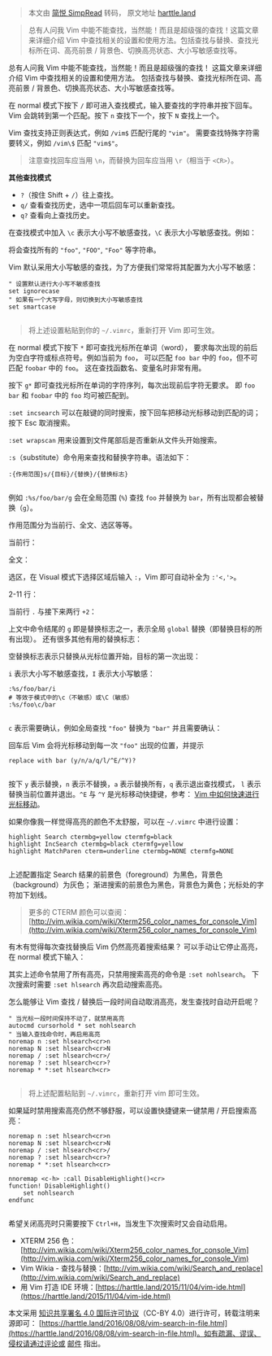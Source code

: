 > 本文由 [简悦 SimpRead](http://ksria.com/simpread/) 转码， 原文地址 [harttle.land](https://harttle.land/2016/08/08/vim-search-in-file.html)

> 总有人问我 Vim 中能不能查找，当然能！而且是超级强的查找！这篇文章来详细介绍 Vim 中查找相关的设置和使用方法。包括查找与替换、查找光标所在词、高亮前景 / 背景色、切换高亮状态、大小写敏感查找等。

总有人问我 Vim 中能不能查找，当然能！而且是超级强的查找！ 这篇文章来详细介绍 Vim 中查找相关的设置和使用方法。 包括查找与替换、查找光标所在词、高亮前景 / 背景色、切换高亮状态、大小写敏感查找等。

在 normal 模式下按下 `/` 即可进入查找模式，输入要查找的字符串并按下回车。 Vim 会跳转到第一个匹配。按下 `n` 查找下一个，按下 `N` 查找上一个。

Vim 查找支持正则表达式，例如 `/vim$` 匹配行尾的 `"vim"`。 需要查找特殊字符需要转义，例如 `/vim\$` 匹配 `"vim$"`。

> 注意查找回车应当用 `\n`，而替换为回车应当用 `\r`（相当于 `<CR>`）。

**其他查找模式**

*   `?`（按住 Shift + `/`）往上查找。
*   `q/` 查看查找历史，选中一项后回车可以重新查找。
*   `q?` 查看向上查找历史。

在查找模式中加入 `\c` 表示大小写不敏感查找，`\C` 表示大小写敏感查找。例如：

将会查找所有的 `"foo"`, `"FOO"`, `"Foo"` 等字符串。

Vim 默认采用大小写敏感的查找，为了方便我们常常将其配置为大小写不敏感：

```
" 设置默认进行大小写不敏感查找
set ignorecase
" 如果有一个大写字母，则切换到大小写敏感查找
set smartcase 


```

> 将上述设置粘贴到你的 `~/.vimrc`，重新打开 Vim 即可生效。

在 normal 模式下按下 `*` 即可查找光标所在单词（word）， 要求每次出现的前后为空白字符或标点符号。例如当前为 `foo`， 可以匹配 `foo bar` 中的 `foo`，但不可匹配 `foobar` 中的 `foo`。 这在查找函数名、变量名时非常有用。

按下 `g*` 即可查找光标所在单词的字符序列，每次出现前后字符无要求。 即 `foo bar` 和 `foobar` 中的 `foo` 均可被匹配到。

`:set incsearch` 可以在敲键的同时搜索，按下回车把移动光标移动到匹配的词； 按下 Esc 取消搜索。

`:set wrapscan` 用来设置到文件尾部后是否重新从文件头开始搜索。

`:s`（substitute）命令用来查找和替换字符串。语法如下：

```
:{作用范围}s/{目标}/{替换}/{替换标志}


```

例如 `:%s/foo/bar/g` 会在全局范围 (`%`) 查找 `foo` 并替换为 `bar`，所有出现都会被替换（`g`）。

作用范围分为当前行、全文、选区等等。

当前行：

全文：

选区，在 Visual 模式下选择区域后输入 `:`，Vim 即可自动补全为 `:'<,'>`。

2-11 行：

当前行 `.` 与接下来两行 `+2`：

上文中命令结尾的 `g` 即是替换标志之一，表示全局 `global` 替换（即替换目标的所有出现）。 还有很多其他有用的替换标志：

空替换标志表示只替换从光标位置开始，目标的第一次出现：

`i` 表示大小写不敏感查找，`I` 表示大小写敏感：

```
:%s/foo/bar/i
# 等效于模式中的\c（不敏感）或\C（敏感）
:%s/foo\c/bar


```

`c` 表示需要确认，例如全局查找 `"foo"` 替换为 `"bar"` 并且需要确认：

回车后 Vim 会将光标移动到每一次 `"foo"` 出现的位置，并提示

```
replace with bar (y/n/a/q/l/^E/^Y)?


```

按下 `y` 表示替换，`n` 表示不替换，`a` 表示替换所有，`q` 表示退出查找模式， `l` 表示替换当前位置并退出。`^E` 与 `^Y` 是光标移动快捷键，参考： [Vim 中如何快速进行光标移动](https://harttle.land/2015/11/07/vim-cursor.html)。

如果你像我一样觉得高亮的颜色不太舒服，可以在 `~/.vimrc` 中进行设置：

```
highlight Search ctermbg=yellow ctermfg=black 
highlight IncSearch ctermbg=black ctermfg=yellow 
highlight MatchParen cterm=underline ctermbg=NONE ctermfg=NONE


```

上述配置指定 Search 结果的前景色（foreground）为黑色，背景色（background）为灰色； 渐进搜索的前景色为黑色，背景色为黄色；光标处的字符加下划线。

> 更多的 CTERM 颜色可以查阅：[http://vim.wikia.com/wiki/Xterm256_color_names_for_console_Vim](http://vim.wikia.com/wiki/Xterm256_color_names_for_console_Vim)

有木有觉得每次查找替换后 Vim 仍然高亮着搜索结果？ 可以手动让它停止高亮，在 normal 模式下输入：

其实上述命令禁用了所有高亮，只禁用搜索高亮的命令是 `:set nohlsearch`。 下次搜索时需要 `:set hlsearch` 再次启动搜索高亮。

怎么能够让 Vim 查找 / 替换后一段时间自动取消高亮，发生查找时自动开启呢？

```
" 当光标一段时间保持不动了，就禁用高亮
autocmd cursorhold * set nohlsearch
" 当输入查找命令时，再启用高亮
noremap n :set hlsearch<cr>n
noremap N :set hlsearch<cr>N
noremap / :set hlsearch<cr>/
noremap ? :set hlsearch<cr>?
noremap * *:set hlsearch<cr>


```

> 将上述配置粘贴到 `~/.vimrc`，重新打开 vim 即可生效。

如果延时禁用搜索高亮仍然不够舒服，可以设置快捷键来一键禁用 / 开启搜索高亮：

```
noremap n :set hlsearch<cr>n
noremap N :set hlsearch<cr>N
noremap / :set hlsearch<cr>/
noremap ? :set hlsearch<cr>?
noremap * *:set hlsearch<cr>

nnoremap <c-h> :call DisableHighlight()<cr>
function! DisableHighlight()
    set nohlsearch
endfunc


```

希望关闭高亮时只需要按下 `Ctrl+H`，当发生下次搜索时又会自动启用。

*   XTERM 256 色：[http://vim.wikia.com/wiki/Xterm256_color_names_for_console_Vim](http://vim.wikia.com/wiki/Xterm256_color_names_for_console_Vim)
*   Vim Wikia - 查找与替换：[http://vim.wikia.com/wiki/Search_and_replace](http://vim.wikia.com/wiki/Search_and_replace)
*   用 Vim 打造 IDE 环境：[https://harttle.land/2015/11/04/vim-ide.html](https://harttle.land/2015/11/04/vim-ide.html)

本文采用 [知识共享署名 4.0 国际许可协议](http://creativecommons.org/licenses/by/4.0/)（CC-BY 4.0）进行许可，转载注明来源即可： [https://harttle.land/2016/08/08/vim-search-in-file.html](https://harttle.land/2016/08/08/vim-search-in-file.html)。如有疏漏、谬误、侵权请通过评论或 [邮件](mailto:harttleharttle@gmail.com) 指出。